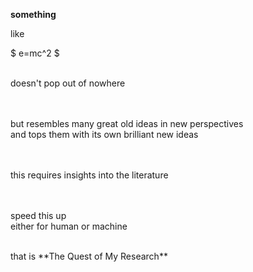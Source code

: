 **something**

like

$ e=mc^2 $

<br>
doesn't pop out of nowhere

<br><br>
but resembles many great old ideas in new perspectives  
and tops them with its own brilliant new ideas

<br><br>
this requires insights into the literature

<br><br>
speed this up  
either for human or machine

<br>
that is **The Quest of My Research**
